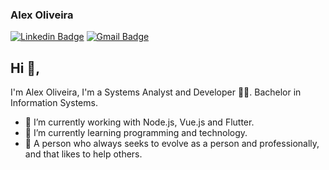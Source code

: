 ### Alex Oliveira

[![Linkedin Badge](https://img.shields.io/badge/-alex--oliveira--583254108-blue?style=flat-square&logo=Linkedin&logoColor=white&link=https://www.linkedin.com/in/alex-oliveira-583254108/)](https://www.linkedin.com/in/alex-oliveira-583254108/)
[![Gmail Badge](https://img.shields.io/badge/-alex123.ao47@gmail.com-c14438?style=flat-square&logo=Gmail&logoColor=white&link=mailto:alex123.ao47@gmail.com)](mailto:alex123.ao47@gmail.com)

## Hi 👋,
I'm Alex Oliveira, I'm a Systems Analyst and Developer 👨‍💻. Bachelor in Information Systems.
- 🔭 I’m currently working with Node.js, Vue.js and Flutter. 
- 🌱 I’m currently learning programming and technology.
- 💬 A person who always seeks to evolve as a person and professionally, and that likes to help others.
